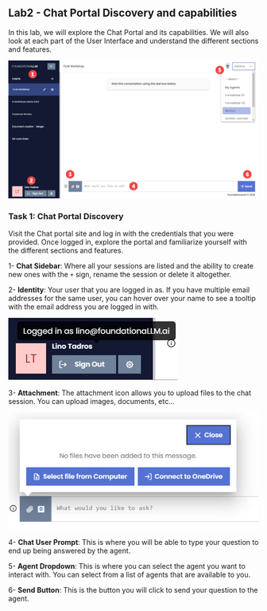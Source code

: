## Lab2 - Chat Portal Discovery and capabilities
In this lab, we will explore the Chat Portal and its capabilities. We will also look at each part of the User Interface and understand the different sections and features.

![Chat Portal](/media/Lab2-1.jpg)

### Task 1: Chat Portal Discovery
Visit the Chat portal site and log in with the credentials that you were provided. Once logged in, explore the portal and familiarize yourself with the different sections and features.

1- **Chat Sidebar**: Where all your sessions are listed and the ability to create new ones with the `+` sign, rename the session or delete it altogether.

2- **Identity**: Your user that you are logged in as.  If you have multiple email addresses for the same user, you can hover over your name to see a tooltip with the email address you are logged in with.

![Identity](/media/Lab2-2.jpg)

3- **Attachment**: The attachment icon allows you to upload files to the chat session.  You can upload images, documents, etc...

![Attachments](/media/Lab2-3.jpg)

4- **Chat User Prompt**: This is where you will be able to type your question to end up being answered by the agent.

5- **Agent Dropdown**: This is where you can select the agent you want to interact with.  You can select from a list of agents that are available to you.

6- **Send Button**: This is the button you will click to send your question to the agent.
